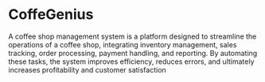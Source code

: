 # CoffeGenius
A coffee shop management system is a platform designed to streamline the operations of a coffee shop, integrating inventory management, sales tracking, order processing, payment handling, and reporting. By automating these tasks, the system improves efficiency, reduces errors, and ultimately increases profitability and customer satisfaction
